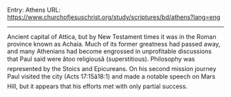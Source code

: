 Entry: Athens
URL: https://www.churchofjesuschrist.org/study/scriptures/bd/athens?lang=eng

---

Ancient capital of Attica, but by New Testament times it was in the Roman province known as Achaia. Much of its former greatness had passed away, and many Athenians had become engrossed in unprofitable discussions that Paul said were âtoo religiousâ (superstitious). Philosophy was represented by the Stoics and Epicureans. On his second mission journey Paul visited the city (Acts 17:15â18:1) and made a notable speech on Mars Hill, but it appears that his efforts met with only partial success.
